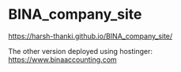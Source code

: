 # BINA_company_site
https://harsh-thanki.github.io/BINA_company_site/

The other version deployed using hostinger: https://www.binaaccounting.com

